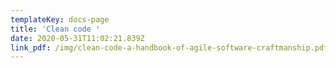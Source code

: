 ```yaml
---
templateKey: docs-page
title: 'Clean code '
date: 2020-05-31T11:02:21.839Z
link_pdf: /img/clean-code-a-handbook-of-agile-software-craftmanship.pdf
---
```


